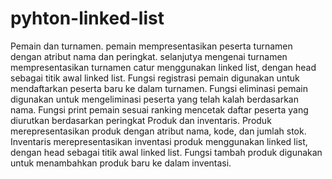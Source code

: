# pyhton-linked-list
Pemain dan turnamen. pemain mempresentasikan peserta turnamen dengan atribut nama dan peringkat. selanjutya mengenai turnamen mempresentasikan turnamen catur menggunakan linked list, dengan head sebagai titik awal linked list.
Fungsi registrasi pemain digunakan untuk mendaftarkan peserta baru ke dalam turnamen. Fungsi eliminasi pemain digunakan untuk mengeliminasi peserta yang telah kalah berdasarkan nama. Fungsi print pemain sesuai ranking mencetak daftar peserta yang diurutkan berdasarkan peringkat
Produk dan inventaris. Produk merepresentasikan produk dengan atribut nama, kode, dan jumlah stok. Inventaris merepresentasikan inventasi produk menggunakan linked list, dengan head sebagai titik awal linked list.
Fungsi tambah produk digunakan untuk menambahkan produk baru ke dalam inventasi. 

